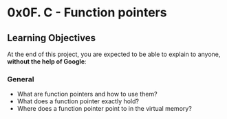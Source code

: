 # 0x0F. C - Function pointers

## Learning Objectives

At the end of this project, you are expected to be able to explain to anyone, **without the help of Google**:

### General

* What are function pointers and how to use them?
* What does a function pointer exactly hold?
* Where does a function pointer point to in the virtual memory?
